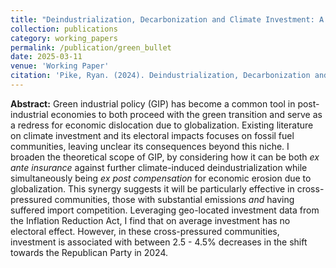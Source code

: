```yaml
---
title: "Deindustrialization, Decarbonization and Climate Investment: A Green Bullet for a Rusty Belt?"
collection: publications
category: working_papers
permalink: /publication/green_bullet
date: 2025-03-11
venue: 'Working Paper'
citation: 'Pike, Ryan. (2024). Deindustrialization, Decarbonization and Climate Investment: A Green Bullet for a Rusty Belt?. <em>Working Paper</em>.'
---
```


**Abstract:** Green industrial policy (GIP) has become a common tool in post-industrial economies to both proceed with the green transition and serve as a redress for economic dislocation due to globalization. Existing literature on climate investment and its electoral impacts focuses on fossil fuel communities, leaving unclear its consequences beyond this niche. I broaden the theoretical scope of GIP, by considering how it can be both _ex ante insurance_ against further climate-induced deindustrialization  while simultaneously being _ex post compensation_ for economic erosion due to globalization. This synergy suggests it will be particularly effective in cross-pressured communities, those with substantial emissions _and_ having suffered import competition. Leveraging geo-located investment data from the Inflation Reduction Act, I find that on average investment has no electoral effect. However, in these cross-pressured communities, investment is associated with between 2.5 - 4.5\% decreases in the shift towards the Republican Party in 2024.
